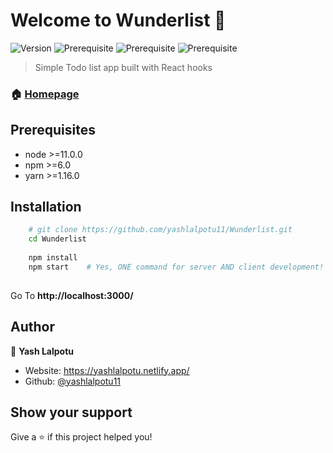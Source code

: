 # Welcome to Wunderlist 👋

![Version](https://img.shields.io/badge/version-1.0.0-blue.svg?cacheSeconds=2592000)
![Prerequisite](https://img.shields.io/badge/node-%3E%3D11.0.0-blue.svg)
![Prerequisite](https://img.shields.io/badge/npm-%3E%3D6.0-blue.svg)
![Prerequisite](https://img.shields.io/badge/yarn-%3E%3D1.16.0-blue.svg)


> Simple Todo list app built with React hooks

### 🏠 [Homepage](https://github.com/yashlalpotu11/Wunderlist#readme)

## Prerequisites

- node >=11.0.0
- npm >=6.0
- yarn >=1.16.0

## Installation

```bash
	# git clone https://github.com/yashlalpotu11/Wunderlist.git
	cd Wunderlist
	
	npm install
	npm start    # Yes, ONE command for server AND client development!
	
```
Go To **http://localhost:3000/**

## Author

👤 **Yash Lalpotu**

* Website: https://yashlalpotu.netlify.app/
* Github: [@yashlalpotu11](https://github.com/yashlalpotu11)


## Show your support

Give a ⭐️ if this project helped you!
